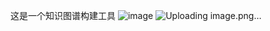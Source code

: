 这是一个知识图谱构建工具
![image](https://github.com/user-attachments/assets/8424ea09-6bff-4069-95a7-35c3e4bf04d0)
![Uploading image.png…]()
